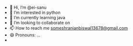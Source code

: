 - 👋 Hi, I’m @ei-sanu
- 👀 I’m interested in python
- 🌱 I’m currently learning java
- 💞️ I’m looking to collaborate on 
- 📫 How to reach me someshranjanbiswal13678@gmail.com
- 😄 Pronouns: ...
- 

<!---
ei-sanu/ei-sanu is a ✨ special ✨ repository because its `README.md` (this file) appears on your GitHub profile.
You can click the Preview link to take a look at your changes.
--->

